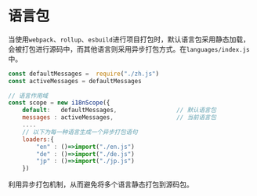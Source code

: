 # 语言包

当使用`webpack`、`rollup`、`esbuild`进行项目打包时，默认语言包采用静态加载，会被打包进行源码中，而其他语言则采用异步打包方式。在`languages/index.js`中。

```javascript | pure
const defaultMessages =  require("./zh.js")  
const activeMessages = defaultMessages
  
// 语言作用域
const scope = new i18nScope({
    default:   defaultMessages,                 // 默认语言包
    messages : activeMessages,                  // 当前语言包
    ....
    // 以下为每一种语言生成一个异步打包语句
    loaders:{ 
        "en" : ()=>import("./en.js") 
        "de" : ()=>import("./de.js") 
        "jp" : ()=>import("./jp.js") 
    })
```

利用异步打包机制，从而避免将多个语言静态打包到源码包。